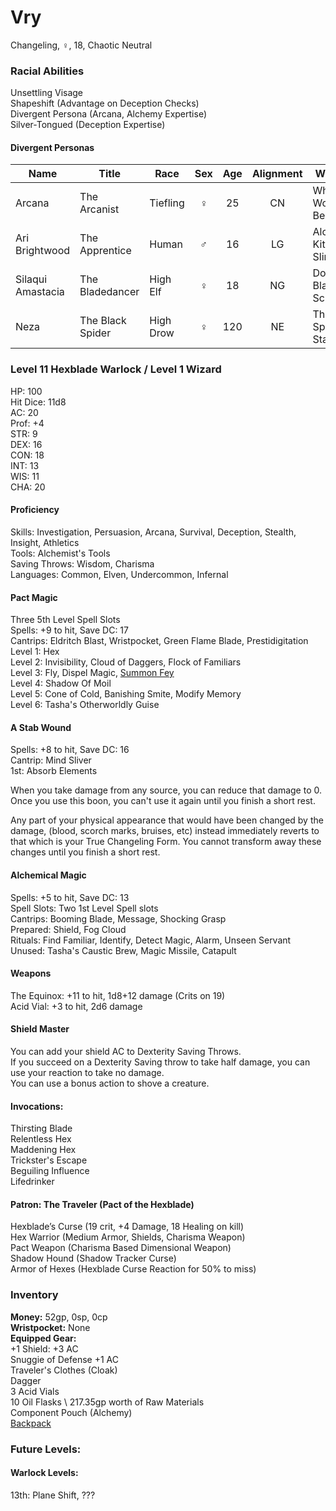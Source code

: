 # Vry 
Changeling, ♀, 18, Chaotic Neutral

### Racial Abilities
Unsettling Visage \
Shapeshift (Advantage on Deception Checks) \
Divergent Persona (Arcana, Alchemy Expertise) \
Silver-Tongued (Deception Expertise)

#### Divergent Personas
| Name              | Title             |   Race    | Sex | Age | Alignment |         Weapon         | Familiar |
| ----------------- | ----------------- | --------- |:---:|:---:|:---------:| ---------------------- | -------- |
| Arcana            | The Arcanist      | Tiefling  |  ♀  | 25  |    CN     | Whatever Work Best     | Gargoyle |
| Ari Brightwood    | The Apprentice    | Human     |  ♂  | 16  |    LG     | Alchemy Kit & Sling    | Octopus  |
| Silaqui Amastacia | The Bladedancer   | High Elf  |  ♀  | 18  |    NG     | Double-Bladed Scimitar | Owl      |
| Neza              | The Black Spider  | High Drow |  ♀  | 120 |    NE     | The Spider Staff       | Spider   |

### Level 11 Hexblade Warlock / Level 1 Wizard
HP: 100 \
Hit Dice: 11d8 \
AC: 20 \
Prof: +4 \
STR: 9 \
DEX: 16 \
CON: 18 \
INT: 13 \
WIS: 11 \
CHA: 20

#### Proficiency
Skills: Investigation, Persuasion, Arcana, Survival, Deception, Stealth, Insight, Athletics \
Tools: Alchemist's Tools \
Saving Throws: Wisdom, Charisma \
Languages: Common, Elven, Undercommon, Infernal 

#### Pact Magic
Three 5th Level Spell Slots \
Spells: +9 to hit, Save DC: 17 \
Cantrips: Eldritch Blast, Wristpocket, Green Flame Blade, Prestidigitation \
Level 1: Hex \
Level 2: Invisibility, Cloud of Daggers, Flock of Familiars \
Level 3: Fly, Dispel Magic, [Summon Fey](http://dnd5e.wikidot.com/spell:summon-fey) \
Level 4: Shadow Of Moil \
Level 5: Cone of Cold, Banishing Smite, Modify Memory \
Level 6: Tasha's Otherworldly Guise

#### A Stab Wound
Spells: +8 to hit, Save DC: 16 \
Cantrip: Mind Sliver \
1st: Absorb Elements

When you take damage from any source, you can reduce that damage to 0. Once you use this boon, you can't use it again until you finish a short rest.

Any part of your physical appearance that would have been changed by the damage, (blood, scorch marks, bruises, etc) instead immediately reverts to that which is your True Changeling Form. You cannot transform away these changes until you finish a short rest.

#### Alchemical Magic
Spells: +5 to hit, Save DC: 13 \
Spell Slots: Two 1st Level Spell slots \
Cantrips: Booming Blade, Message, Shocking Grasp \
Prepared: Shield, Fog Cloud \
Rituals: Find Familiar, Identify, Detect Magic, Alarm, Unseen Servant \
Unused: Tasha's Caustic Brew, Magic Missile, Catapult 

#### Weapons 
The Equinox: +11 to hit, 1d8+12 damage (Crits on 19) \
Acid Vial: +3 to hit, 2d6 damage

#### Shield Master 
You can add your shield AC to Dexterity Saving Throws. \
If you succeed on a Dexterity Saving throw to take half damage, you can use your reaction to take no damage. \
You can use a bonus action to shove a creature. 


#### Invocations:
Thirsting Blade \
Relentless Hex \
Maddening Hex \
Trickster's Escape \
Beguiling Influence \
Lifedrinker 

#### Patron: The Traveler (Pact of the Hexblade) 
Hexblade’s Curse (19 crit, +4 Damage, 18 Healing on kill) \
Hex Warrior (Medium Armor, Shields, Charisma Weapon) \
Pact Weapon (Charisma Based Dimensional Weapon) \
Shadow Hound (Shadow Tracker Curse) \
Armor of Hexes (Hexblade Curse Reaction for 50% to miss)

### Inventory
**Money:** 52gp, 0sp, 0cp \
**Wristpocket:** None \
**Equipped Gear:** \
+1 Shield: +3 AC \
Snuggie of Defense +1 AC \
Traveler's Clothes (Cloak) \
Dagger \
3 Acid Vials \
10 Oil Flasks \ 
217.35gp worth of Raw Materials \
Component Pouch (Alchemy) \
[Backpack](https://github.com/DestinyVolt/D-D/blob/master/Vry/Inventory.md)

### Future Levels: 
#### Warlock Levels:
13th: Plane Shift, ???
